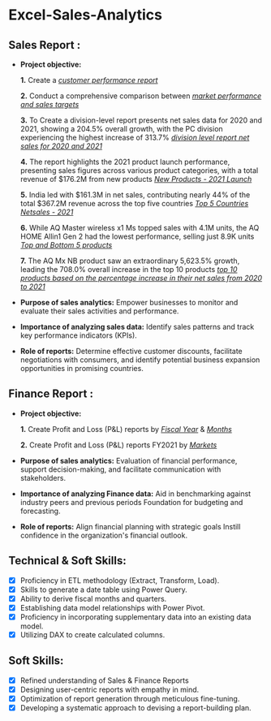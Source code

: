 # Excel-Sales-Analytics
## Sales Report :


- **Project objective:** 

    **1.** Create a _[customer performance report](https://github.com/Rudhirbabu/Excel-Sales-Analytics/blob/main/Customer%20Performance%20Report.pdf)_ 

    **2.** Conduct a comprehensive comparison between _[market performance and sales targets](https://github.com/Rudhirbabu/Excel-Sales-Analytics/blob/main/Market%20Performance%20vs%20Target.pdf)_

    **3.** To Create a division-level report presents net sales data for 2020 and 2021, showing a 204.5% overall growth, with the PC division experiencing the highest increase of 313.7% _[division level report net sales for 2020 and 2021](https://github.com/Rudhirbabu/Excel-Sales-Analytics/blob/main/Division%20report%20to%20present%20the%20net%20sales%20data%20for%202020%20and%202021%20along%20with%20the%20growth%20percentage.pdf)_

    **4.** The report highlights the 2021 product launch performance, presenting sales figures across various product categories, with a total revenue of $176.2M from new products _[New Products - 2021 Launch](https://github.com/Rudhirbabu/Excel-Sales-Analytics/blob/main/New%20Products%20-%202021%20Launch.pdf)_

    **5.** India led with $161.3M in net sales, contributing nearly 44% of the total $367.2M revenue across the top five countries _[Top 5 Countries Netsales - 2021](https://github.com/Rudhirbabu/Excel-Sales-Analytics/blob/main/Top%205%20Countries%20Netsales%20-%202021.pdf)_

    **6.** While AQ Master wireless x1 Ms topped sales with 4.1M units, the AQ HOME Allin1 Gen 2 had the lowest performance, selling just 8.9K units​
 _[Top and Bottom 5 products](https://github.com/Rudhirbabu/Excel-Sales-Analytics/blob/main/Top%20and%20Bottom%205%20products.pdf)_

    **7.** The AQ Mx NB product saw an extraordinary 5,623.5% growth, leading the 708.0% overall increase in the top 10 products​
 _[top 10 products based on the percentage increase in their net sales from 2020 to 2021](https://github.com/Rudhirbabu/Excel-Sales-Analytics/blob/main/top%2010%20products%20based%20on%20the%20percentage%20increase%20in%20their%20net%20sales%20from%202020%20to%202021.pdf)_

- **Purpose of sales analytics:** Empower businesses to monitor and evaluate their sales activities and performance.

- **Importance of analyzing sales data:** Identify sales patterns and track key performance indicators (KPIs).

- **Role of reports:** Determine effective customer discounts, facilitate negotiations with consumers, and identify potential business expansion opportunities in promising countries.

## Finance Report :

- **Project objective:** 

    **1.** Create Profit and Loss (P&L) reports by _[Fiscal Year]()_ & _[Months]()_ 

   **2.** Create Profit and Loss (P&L) reports FY2021 by _[Markets](https://github.com/Rudhirbabu/Excel-Sales-Analytics/blob/main/P%20%26%20L%20Year%20for%20Markets.pdf)_

- **Purpose of sales analytics:** Evaluation of financial performance, support decision-making, and facilitate communication with stakeholders.

- **Importance of analyzing Finance data:** Aid in benchmarking against industry peers and previous periods Foundation for budgeting and forecasting.

- **Role of reports:** Align financial planning with strategic goals Instill confidence in the organization's financial outlook.


## Technical & Soft Skills:
- [x]	Proficiency in ETL methodology (Extract, Transform, Load).
- [x]	Skills to generate a date table using Power Query.
- [x]	Ability to derive fiscal months and quarters.
- [x]	Establishing data model relationships with Power Pivot.
- [x]	Proficiency in incorporating supplementary data into an existing data model.
- [x]	Utilizing DAX to create calculated columns.

## Soft Skills:
- [x]	Refined understanding of Sales & Finance Reports
- [x]	Designing user-centric reports with empathy in mind.
- [x]	Optimization of report generation through meticulous fine-tuning.
- [x]	Developing a systematic approach to devising a report-building plan.
